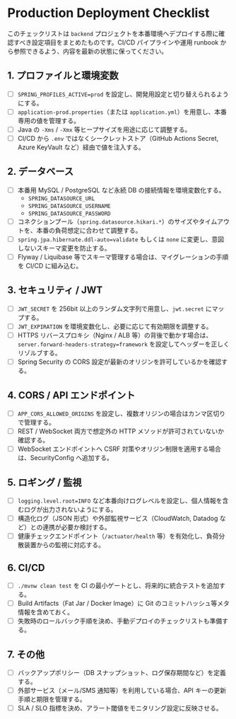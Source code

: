 # Production Deployment Checklist

このチェックリストは `backend` プロジェクトを本番環境へデプロイする際に確認すべき設定項目をまとめたものです。CI/CD パイプラインや運用 runbook から参照できるよう、内容を最新の状態に保ってください。

## 1. プロファイルと環境変数

- [ ] `SPRING_PROFILES_ACTIVE=prod` を設定し、開発用設定と切り替えられるようにする。
- [ ] `application-prod.properties`（または `application.yml`）を用意し、本番専用の値を管理する。
- [ ] Java の `-Xms` / `-Xmx` 等ヒープサイズを用途に応じて調整する。
- [ ] CI/CD から `.env` ではなくシークレットストア（GitHub Actions Secret, Azure KeyVault など）経由で値を注入する。

## 2. データベース

- [ ] 本番用 MySQL / PostgreSQL など永続 DB の接続情報を環境変数化する。
  - `SPRING_DATASOURCE_URL`
  - `SPRING_DATASOURCE_USERNAME`
  - `SPRING_DATASOURCE_PASSWORD`
- [ ] コネクションプール（`spring.datasource.hikari.*`）のサイズやタイムアウトを、本番の負荷想定に合わせて調整する。
- [ ] `spring.jpa.hibernate.ddl-auto=validate` もしくは `none` に変更し、意図しないスキーマ変更を防止する。
- [ ] Flyway / Liquibase 等でスキーマ管理する場合は、マイグレーションの手順を CI/CD に組み込む。

## 3. セキュリティ / JWT

- [ ] `JWT_SECRET` を 256bit 以上のランダム文字列で用意し、`jwt.secret` にマップする。
- [ ] `JWT_EXPIRATION` を環境変数化し、必要に応じて有効期限を調整する。
- [ ] HTTPS リバースプロキシ（Nginx / ALB 等）の背後で動かす場合は、`server.forward-headers-strategy=framework` を設定してヘッダーを正しくリゾルブする。
- [ ] Spring Security の CORS 設定が最新のオリジンを許可しているかを確認する。

## 4. CORS / API エンドポイント

- [ ] `APP_CORS_ALLOWED_ORIGINS` を設定し、複数オリジンの場合はカンマ区切りで管理する。
- [ ] REST / WebSocket 両方で想定外の HTTP メソッドが許可されていないか確認する。
- [ ] WebSocket エンドポイントへ CSRF 対策やオリジン制限を適用する場合は、SecurityConfig へ追加する。

## 5. ロギング / 監視

- [ ] `logging.level.root=INFO` など本番向けログレベルを設定し、個人情報を含むログが出力されないようにする。
- [ ] 構造化ログ（JSON 形式）や外部監視サービス（CloudWatch, Datadog など）との連携が必要か検討する。
- [ ] 健康チェックエンドポイント（`/actuator/health` 等）を有効化し、負荷分散装置からの監視に対応する。

## 6. CI/CD

- [ ] `./mvnw clean test` を CI の最小ゲートとし、将来的に統合テストを追加する。
- [ ] Build Artifacts（Fat Jar / Docker Image）に Git のコミットハッシュ等メタ情報を含めておく。
- [ ] 失敗時のロールバック手順を決め、手動デプロイのチェックリストも準備する。

## 7. その他

- [ ] バックアップポリシー（DB スナップショット、ログ保存期間など）を定義する。
- [ ] 外部サービス（メール/SMS 通知等）を利用している場合、API キーの更新手順と期限を管理する。
- [ ] SLA / SLO 指標を決め、アラート閾値をモニタリング設定に反映させる。

